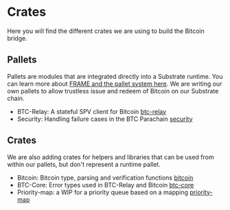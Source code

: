 # Crates

Here you will find the different crates we are using to build the Bitcoin bridge.

## Pallets

Pallets are modules that are integrated directly into a Substrate runtime. You can learn more about [FRAME and the pallet system here](https://substrate.dev/docs/en/conceptual/runtime/frame).
We are writing our own pallets to allow trustless issue and redeem of Bitcoin on our Substrate chain.

- BTC-Relay: A stateful SPV client for Bitcoin [btc-relay](./btc-relay)
- Security: Handling failure cases in the BTC Parachain [security](./security)

## Crates

We are also adding crates for helpers and libraries that can be used from within our pallets, but don't represent a runtime pallet.

- Bitcoin: Bitcoin type, parsing and verification functions [bitcoin](./bitcoin)
- BTC-Core: Error types used in BTC-Relay and Bitcoin [btc-core](./btc-core) 
- Priority-map: a WIP for a priority queue based on a mapping [priority-map](./priority-map)
